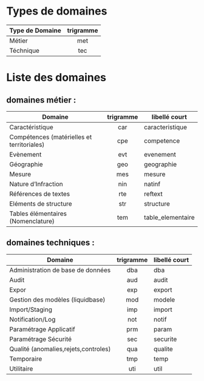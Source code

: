 # Types de domaines


|Type de Domaine                             | trigramme |
|-----------------------------------------	 | :--------:|
|Métier                                      | met       |
|Téchnique                                   | tec       |

# Liste des domaines

## domaines métier :

|Domaine                                	 | trigramme | libellé court 	|
|-----------------------------------------	 | :--------:|------------------|
|Caractéristique                         	 | car       | caracteristique 	|
|Compétences (matérielles et territoriales)  | cpe       | competence       |
|Evènement                               	 | evt       | evenement        |
|Géographie                	                 | geo       | geographie       |
|Mesure                                      | mes       | mesure          	|
|Nature d’Infraction                         | nin       | natinf           |
|Références de textes                      	 | rte       | reftext          |
|Eléments de structure                       | str       | structure        |
|Tables élémentaires (Nomenclature)        	 | tem       | table_elementaire|


## domaines techniques :	

|Domaine                                	 | trigramme | libellé court    |
|-----------------------------------------	 | :--------:|------------------|
|Administration de base de données           | dba       | dba              |
|Audit	                                     | aud       | audit            |
|Expor                                       | exp       | export           |
|Gestion des modèles (liquidbase)	         | mod       | modele           |
|Import/Staging	                             | imp       | import           |
|Notification/Log	                         | not       | notif            |
|Paramétrage Applicatif	                     | prm       | param            |
|Paramétrage Sécurité	                     | sec       | securite         |
|Qualité (anomalies,rejets,controles)        | qua       | qualite          | 
|Temporaire                                  | tmp       | temp             |
|Utilitaire                                  | uti       | util             |

